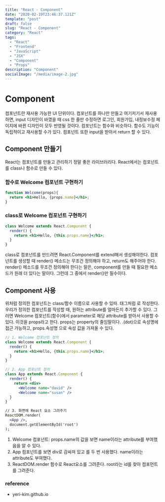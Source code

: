 ```yaml
---
title: "React - Component"
date: "2020-02-19T23:46:37.121Z"
template: "post"
draft: false
slug: "React - Component"
category: "React"
tags:
  - "React"
  - "Frontend"
  - "JavaScript"
  - "JSX"
  - "Component"
  - "Props"
description: "Component"
socialImage: "/media/image-2.jpg"
---
```


# Component

컴포넌트란 재사용 가능한 UI 단위이다. 컴포넌트를 하나만 만들고 여기저기서 재사용하면, input 디자인이 바꼈을 때 css 한 줄만 수정하면 로그인, 회원가입, 내정보수정 페이지에 바뀐 디자인이 모두 반영될 것이다.
컴포넌트는 함수와 비슷하다. 함수도 기능이 독립적이고 재사용할 수가 있다. 컴포넌트 또한 input을 받아서 return 할 수 있다.


## Component 만들기

React는 컴포넌트를 만들고 관리하기 정말 좋은 라이브러리다. React에서는 컴포넌트를 class나 함수로 만들 수 있다. 


  ### 함수로 Welcome 컴포넌트 구현하기
```jsx
function Welcome(props){
  return <h1>Hello, {props.name}</h1>;
}
```


  ### class로 Welcome 컴포넌트 구현하기
```jsx
class Welcome extends React.Component {
  render() {
    return <h1>Hello, {this.props.name}</h1>;
  }
}
```

class로 컴포넌트를 만드려면 React.Component를 extend해서 생성해야한다. 컴포넌트를 생성할 때 render() 메소드는 무조건 정의해야 하고, return도 해주어야 한다.
render() 메소드를 무조건 정의해야 한다는 말은, component를 만들 때 필요한 메소드가 원래 더 있다는 말이다. 그런데 그 중에서 render()만 필수이다.


## Component 사용

위처럼 정의한 컴포넌트는 class/함수 이름으로 사용할 수 있따. 태그처럼 <Welcome />로 작성한다.
우리가 정의한 컴포넌트를 작성할 때, 원하는 attribute를 얼마든지 추가할 수 있다.
그러면 Welcome 컴포넌트(함수)에서 parameter로 해당 attribute를 받아서 사용할 수 있다. 이것을 props라고 한다. props는 property의 줄임말이다.
.(dot)으로 속성명에 접근 가능하고, props.속성명 으로 속성 값을 가져올 수 있다.

```jsx
// 1. Welcome 컴포넌트 정의
class Welcome extends React.Component {
  render() {
    return <h1>Hello, {this.props.name}</h1>;
  }
}

// 2. App 컴포넌트 정의
class App extends React.Component {
  render() {
    return <div>
      <Welcome name="david" />
      <Welcome name="susan" />
  }
}

// 3. 화면에 React 요소 그려주기
ReactDOM.render(
  <App />,
  document.getElementById('root')
);

```

1. Welcome 컴포넌트: props.name의 값을 보면 name이라는 attribute를 부여했음을 알 수 있다.
2. App 컴포넌트를 보면 div로 감싸져 있고 <Welcome />를 두 번 사용했다. name이라는 attribute도 부여했다.
3. ReactDOM.render 함수로 React요소를 그려준다. root라는 id를 찾아 <App /> 컴포먼트를 그려준다.


### reference
- yeri-kim.github.io

